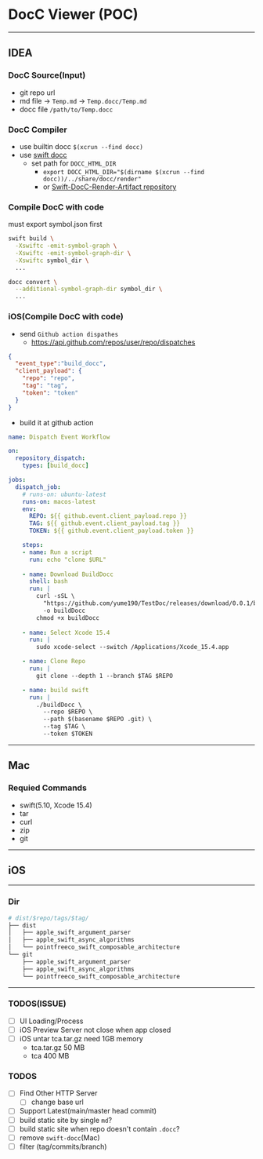# DocC Viewer (POC)

---

## IDEA

### DocC Source(Input)

* git repo url
* md file -> `Temp.md` -> `Temp.docc/Temp.md`
* docc file `/path/to/Temp.docc`

### DocC Compiler

* use builtin docc `$(xcrun --find docc)`
* use [swift docc](https://github.com/swiftlang/swift-docc)
  * set path for `DOCC_HTML_DIR`
    *  `export DOCC_HTML_DIR="$(dirname $(xcrun --find docc))/../share/docc/render"`
    *  or [Swift-DocC-Render-Artifact repository](https://github.com/swiftlang/swift-docc-render-artifact)

### Compile DocC with code

must export symbol.json first

```bash
swift build \
  -Xswiftc -emit-symbol-graph \
  -Xswiftc -emit-symbol-graph-dir \
  -Xswiftc symbol_dir \
  ...

docc convert \
  --additional-symbol-graph-dir symbol_dir \
  ...
```

### iOS(Compile DocC with code)

* send `Github action dispathes`
  * https://api.github.com/repos/user/repo/dispatches

```json
{
  "event_type":"build_docc",
  "client_payload": {
    "repo": "repo",
    "tag": "tag",
    "token": "token"
  }
}
```

* build it at github action

```yml
name: Dispatch Event Workflow

on:
  repository_dispatch:
    types: [build_docc]

jobs:
  dispatch_job:
    # runs-on: ubuntu-latest
    runs-on: macos-latest
    env:
      REPO: ${{ github.event.client_payload.repo }}
      TAG: ${{ github.event.client_payload.tag }}
      TOKEN: ${{ github.event.client_payload.token }}

    steps:
    - name: Run a script
      run: echo "clone $URL"
    
    - name: Download BuildDocc
      shell: bash
      run: |
        curl -sSL \
          "https://github.com/yume190/TestDoc/releases/download/0.0.1/buildDocc" \
          -o buildDocc
        chmod +x buildDocc
    
    - name: Select Xcode 15.4
      run: |
        sudo xcode-select --switch /Applications/Xcode_15.4.app

    - name: Clone Repo
      run: |
        git clone --depth 1 --branch $TAG $REPO

    - name: build swift
      run: |
        ./buildDocc \
          --repo $REPO \
          --path $(basename $REPO .git) \
          --tag $TAG \
          --token $TOKEN
```

---

## Mac

### Requied Commands

* swift(5.10, Xcode 15.4)
* tar
* curl
* zip
* git

---

## iOS

---

### Dir

```sh
# dist/$repo/tags/$tag/
├── dist
│   ├── apple_swift_argument_parser
│   ├── apple_swift_async_algorithms
│   └── pointfreeco_swift_composable_architecture
└── git
    ├── apple_swift_argument_parser
    ├── apple_swift_async_algorithms
    └── pointfreeco_swift_composable_architecture
```

---

### TODOS(ISSUE)

 - [ ] UI Loading/Process
 - [ ] iOS Preview Server not close when app closed
 - [ ] iOS untar tca.tar.gz need 1GB memory
   * tca.tar.gz  50 MB
   * tca        400 MB

### TODOS

- [ ] Find Other HTTP Server
  - [ ] change base url
- [ ] Support Latest(main/master head commit)
- [ ] build static site by single `md`?
- [ ] build static site when repo doesn't contain `.docc`?
- [ ] remove `swift-docc`(Mac)
- [ ] filter (tag/commits/branch)
